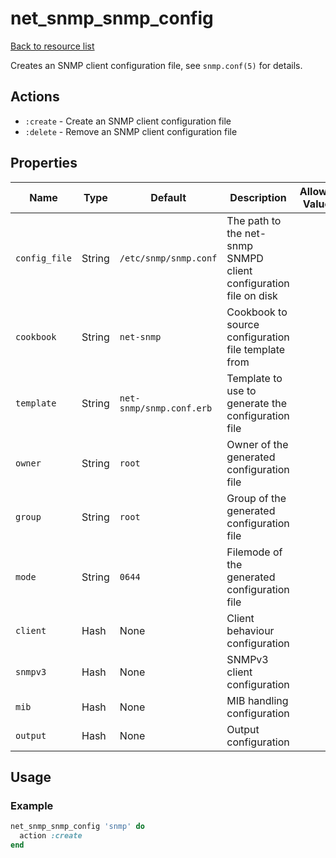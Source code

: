 # net_snmp_snmp_config

[Back to resource list](../README.md#resources)

Creates an SNMP client configuration file, see `snmp.conf(5)` for details.

## Actions

- `:create` - Create an SNMP client configuration file
- `:delete` - Remove an SNMP client configuration file

## Properties

| Name                   | Type          | Default                          | Description                                                         | Allowed Values      |
| ---------------------- | ------------- | -------------------------------- | ------------------------------------------------------------------- | ------------------- |
| `config_file`          | String        | `/etc/snmp/snmp.conf`            | The path to the net-snmp SNMPD client configuration file on disk    |                     |
| `cookbook`             | String        | `net-snmp`                       | Cookbook to source configuration file template from                 |                     |
| `template`             | String        | `net-snmp/snmp.conf.erb`         | Template to use to generate the configuration file                  |                     |
| `owner`                | String        | `root`                           | Owner of the generated configuration file                           |                     |
| `group`                | String        | `root`                           | Group of the generated configuration file                           |                     |
| `mode`                 | String        | `0644`                           | Filemode of the generated configuration file                        |                     |
| `client`               | Hash          | None                             | Client behaviour configuration                                      |                     |
| `snmpv3`               | Hash          | None                             | SNMPv3 client configuration                                         |                     |
| `mib`                  | Hash          | None                             | MIB handling configuration                                          |                     |
| `output`               | Hash          | None                             | Output configuration                                                |                     |

## Usage

### Example

```ruby
net_snmp_snmp_config 'snmp' do
  action :create
end
```
